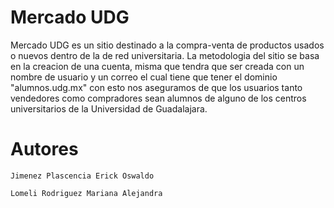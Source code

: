 # Mercado UDG

Mercado UDG es un sitio destinado a la compra-venta de productos usados o nuevos dentro de la de red universitaria. La metodologia del sitio se basa en la creacion de una cuenta, misma que tendra que ser creada con un nombre de usuario y un correo el cual tiene que tener el dominio "alumnos.udg.mx" con esto nos aseguramos de que los usuarios tanto vendedores como compradores sean alumnos de alguno de los centros universitarios de la Universidad de Guadalajara.

# Autores
```
Jimenez Plascencia Erick Oswaldo
```
```
Lomeli Rodriguez Mariana Alejandra
```
